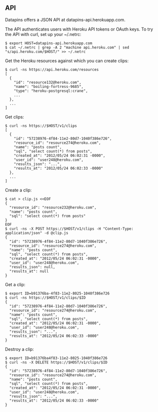 ## API

Datapins offers a JSON API at datapins-api.herokuapp.com.

The API authenticates users with Heroku API tokens or OAuth keys. To try the API with curl, set up your ~/.netrc:

```console
$ export HOST=datapins-api.herokuapp.com
$ cat ~/.netrc | grep -A 2 "machine api.heroku.com" | sed "s/api.heroku.com/$HOST/" >> ~/.netrc
```

Get the Heroku resources against which you can create clips:

```console
$ curl -ns https://api.heroku.com/resources
[
  {
    "id": "resource132@heroku.com",
    "name": "boiling-fortress-9685",
    "type": "heroku-postgresql:crane",
    ...
  },
  ...
]
```

Get clips:

```console
$ curl -ns https://$HOST/v1/clips
[
  {
    "id": "57238976-4f84-11e2-80d7-1040f386e726",
    "resource_id": "resource274@heroku.com",
    "name": "posts count",
    "sql", "select count(*) from posts",
    "created_at": "2012/05/24 06:02:31 -0000",
    "user_id": "user248@heroku.com",
    "results_json": "...",
    "results_at": "2012/05/24 06:02:33 -0000"
  },
  ...
]
```

Create a clip:

```console
$ cat > clip.js <<EOF
{
  "resource_id": "resource232@heroku.com",
  "name": "posts count",
  "sql": "select count(*) from posts"
}
EOF
$ curl -ns -X POST https://$HOST/v1/clips -H "Content-Type: application/json" -d @clip.js
{
  "id": "57238976-4f84-11e2-80d7-1040f386e726",
  "resource_id": "resource274@heroku.com",
  "name": "posts count",
  "sql", "select count(*) from posts",
  "created_at": "2012/05/24 06:02:31 -0000",
  "user_id": "user248@heroku.com",
  "results_json": null,
  "results_at": null
}
```

Get a clip:

```console
$ export ID=b91376ba-4f83-11e2-8025-1040f386e726
$ curl -ns https://$HOST/v1/clips/$ID
{
  "id": "57238976-4f84-11e2-80d7-1040f386e726",
  "resource_id": "resource274@heroku.com",
  "name": "posts count",
  "sql", "select count(*) from posts",
  "created_at": "2012/05/24 06:02:31 -0000",
  "user_id": "user248@heroku.com",
  "results_json": "...",
  "results_at": "2012/05/24 06:02:33 -0000"
}
```

Destroy a clip:

```console
$ export ID=b91376ba4f83-11e2-8025-1040f386e726
$ curl -ns -X DELETE https://$HOST/v1/clips/$ID
{
  "id": "57238976-4f84-11e2-80d7-1040f386e726",
  "resource_id": "resource274@heroku.com",
  "name": "posts count",
  "sql", "select count(*) from posts",
  "created_at": "2012/05/24 06:02:31 -0000",
  "user_id": "user248@heroku.com",
  "results_json": "...",
  "results_at": "2012/05/24 06:02:33 -0000"
}
```
